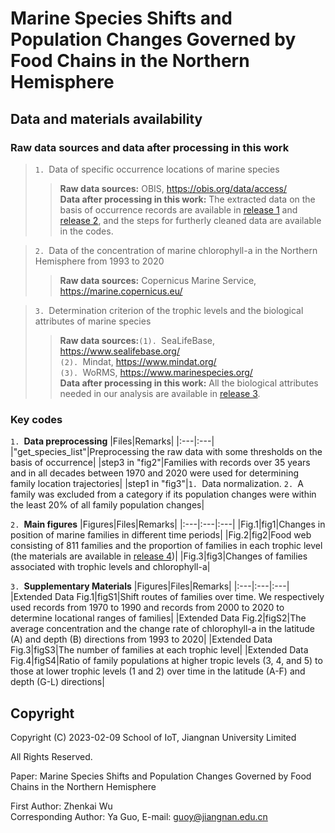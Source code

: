 # Marine Species Shifts and Population Changes Governed by Food Chains in the Northern Hemisphere
## Data and materials availability
### Raw data sources and data after processing in this work
>`1. `Data of specific occurrence locations of marine species
>>**Raw data sources:** OBIS, https://obis.org/data/access/  
**Data after processing in this work:** The extracted data on the basis of occurrence records are available in [release 1](https://github.com/Casey-bit/marine_food_web_research/releases/tag/occurrence_record_1) and [release 2](https://github.com/Casey-bit/marine_food_web_research/releases/tag/occurrence_record), and the steps for furtherly cleaned data are available in the codes.

>`2. `Data of the concentration of marine chlorophyll-a in the Northern Hemisphere from 1993 to 2020
>>**Raw data sources:** Copernicus Marine Service, https://marine.copernicus.eu/

>`3. `Determination criterion of the trophic levels and the biological attributes of marine species
>>**Raw data sources:**`(1). `SeaLifeBase, https://www.sealifebase.org/  
       `(2). `Mindat, https://www.mindat.org/  
       `(3). `WoRMS, https://www.marinespecies.org/   
**Data after processing in this work:** All the biological attributes needed in our analysis are available in [release 3](https://github.com/Casey-bit/marine_food_web_research/releases/tag/level).
### Key codes
`1. `**Data preprocessing**
|Files|Remarks|
|:---|:---|
|"get_species_list"|Preprocessing the raw data with some thresholds on the basis of occurrence|
|step3 in "fig2"|Families with records over 35 years and in all decades between 1970 and 2020 were used for determining family location trajectories|
|step1 in "fig3"|`1. `Data normalization. `2. `A family was excluded from a category if its population changes were within the least 20% of all family population changes|

`2. `**Main figures**
|Figures|Files|Remarks|
|:---|:---|:---|
|Fig.1|fig1|Changes in position of marine families in different time periods|
|Fig.2|fig2|Food web consisting of 811 families and the proportion of families in each trophic level (the materials are available in [release 4](https://github.com/Casey-bit/marine_food_web_research/releases/tag/result))|
|Fig.3|fig3|Changes of families associated with trophic levels and chlorophyll-a|

`3. `**Supplementary Materials**
|Figures|Files|Remarks|
|:---|:---|:---|
|Extended Data Fig.1|figS1|Shift routes of families over time. We respectively used records from 1970 to 1990 and records from 2000 to 2020 to determine locational ranges of families|
|Extended Data Fig.2|figS2|The average concentration and the change rate of chlorophyll-a in the latitude (A) and depth (B) directions from 1993 to 2020|
|Extended Data Fig.3|figS3|The number of families at each trophic level|
|Extended Data Fig.4|figS4|Ratio of family populations at higher tropic levels (3, 4, and 5) to those at lower trophic levels (1 and 2) over time in the latitude (A-F) and depth (G-L) directions|

## Copyright
 Copyright (C) 2023-02-09 School of IoT, Jiangnan University Limited   
    
 All Rights Reserved.   
    
 Paper: Marine Species Shifts and Population Changes Governed by Food Chains in the Northern Hemisphere 
 
 First Author: Zhenkai Wu  
 Corresponding Author: Ya Guo, E-mail: guoy@jiangnan.edu.cn   
